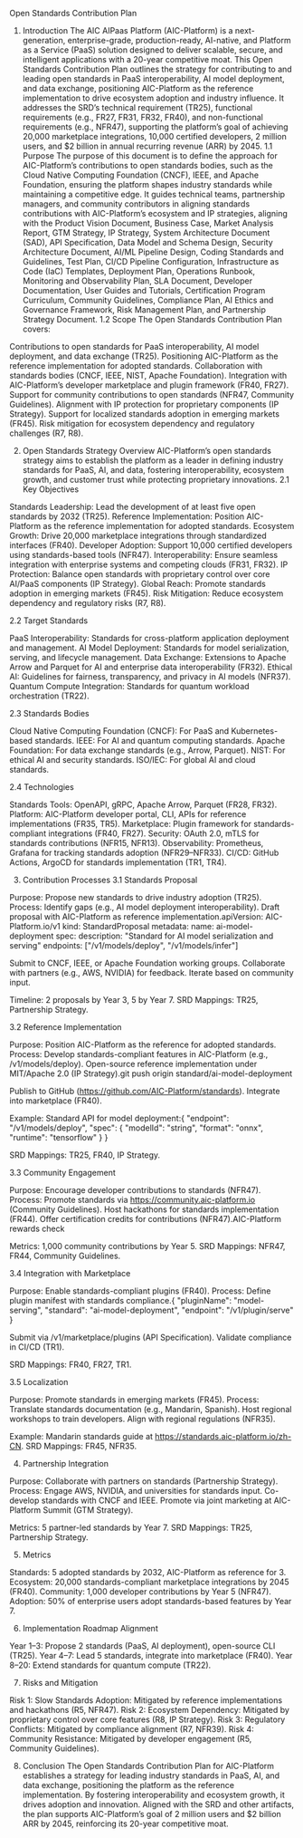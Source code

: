 Open Standards Contribution Plan
1. Introduction
The AIC AIPaas Platform (AIC-Platform) is a next-generation, enterprise-grade, production-ready, AI-native, and Platform as a Service (PaaS) solution designed to deliver scalable, secure, and intelligent applications with a 20-year competitive moat. This Open Standards Contribution Plan outlines the strategy for contributing to and leading open standards in PaaS interoperability, AI model deployment, and data exchange, positioning AIC-Platform as the reference implementation to drive ecosystem adoption and industry influence. It addresses the SRD’s technical requirement (TR25), functional requirements (e.g., FR27, FR31, FR32, FR40), and non-functional requirements (e.g., NFR47), supporting the platform’s goal of achieving 20,000 marketplace integrations, 10,000 certified developers, 2 million users, and $2 billion in annual recurring revenue (ARR) by 2045.
1.1 Purpose
The purpose of this document is to define the approach for AIC-Platform’s contributions to open standards bodies, such as the Cloud Native Computing Foundation (CNCF), IEEE, and Apache Foundation, ensuring the platform shapes industry standards while maintaining a competitive edge. It guides technical teams, partnership managers, and community contributors in aligning standards contributions with AIC-Platform’s ecosystem and IP strategies, aligning with the Product Vision Document, Business Case, Market Analysis Report, GTM Strategy, IP Strategy, System Architecture Document (SAD), API Specification, Data Model and Schema Design, Security Architecture Document, AI/ML Pipeline Design, Coding Standards and Guidelines, Test Plan, CI/CD Pipeline Configuration, Infrastructure as Code (IaC) Templates, Deployment Plan, Operations Runbook, Monitoring and Observability Plan, SLA Document, Developer Documentation, User Guides and Tutorials, Certification Program Curriculum, Community Guidelines, Compliance Plan, AI Ethics and Governance Framework, Risk Management Plan, and Partnership Strategy Document.
1.2 Scope
The Open Standards Contribution Plan covers:

Contributions to open standards for PaaS interoperability, AI model deployment, and data exchange (TR25).
Positioning AIC-Platform as the reference implementation for adopted standards.
Collaboration with standards bodies (CNCF, IEEE, NIST, Apache Foundation).
Integration with AIC-Platform’s developer marketplace and plugin framework (FR40, FR27).
Support for community contributions to open standards (NFR47, Community Guidelines).
Alignment with IP protection for proprietary components (IP Strategy).
Support for localized standards adoption in emerging markets (FR45).
Risk mitigation for ecosystem dependency and regulatory challenges (R7, R8).

2. Open Standards Strategy Overview
AIC-Platform’s open standards strategy aims to establish the platform as a leader in defining industry standards for PaaS, AI, and data, fostering interoperability, ecosystem growth, and customer trust while protecting proprietary innovations.
2.1 Key Objectives

Standards Leadership: Lead the development of at least five open standards by 2032 (TR25).
Reference Implementation: Position AIC-Platform as the reference implementation for adopted standards.
Ecosystem Growth: Drive 20,000 marketplace integrations through standardized interfaces (FR40).
Developer Adoption: Support 10,000 certified developers using standards-based tools (NFR47).
Interoperability: Ensure seamless integration with enterprise systems and competing clouds (FR31, FR32).
IP Protection: Balance open standards with proprietary control over core AI/PaaS components (IP Strategy).
Global Reach: Promote standards adoption in emerging markets (FR45).
Risk Mitigation: Reduce ecosystem dependency and regulatory risks (R7, R8).

2.2 Target Standards

PaaS Interoperability: Standards for cross-platform application deployment and management.
AI Model Deployment: Standards for model serialization, serving, and lifecycle management.
Data Exchange: Extensions to Apache Arrow and Parquet for AI and enterprise data interoperability (FR32).
Ethical AI: Guidelines for fairness, transparency, and privacy in AI models (NFR37).
Quantum Compute Integration: Standards for quantum workload orchestration (TR22).

2.3 Standards Bodies

Cloud Native Computing Foundation (CNCF): For PaaS and Kubernetes-based standards.
IEEE: For AI and quantum computing standards.
Apache Foundation: For data exchange standards (e.g., Arrow, Parquet).
NIST: For ethical AI and security standards.
ISO/IEC: For global AI and cloud standards.

2.4 Technologies

Standards Tools: OpenAPI, gRPC, Apache Arrow, Parquet (FR28, FR32).
Platform: AIC-Platform developer portal, CLI, APIs for reference implementations (FR35, TR5).
Marketplace: Plugin framework for standards-compliant integrations (FR40, FR27).
Security: OAuth 2.0, mTLS for standards contributions (NFR15, NFR13).
Observability: Prometheus, Grafana for tracking standards adoption (NFR29–NFR33).
CI/CD: GitHub Actions, ArgoCD for standards implementation (TR1, TR4).

3. Contribution Processes
3.1 Standards Proposal

Purpose: Propose new standards to drive industry adoption (TR25).
Process:
Identify gaps (e.g., AI model deployment interoperability).
Draft proposal with AIC-Platform as reference implementation.apiVersion: AIC-Platform.io/v1
kind: StandardProposal
metadata:
  name: ai-model-deployment
spec:
  description: "Standard for AI model serialization and serving"
  endpoints: ["/v1/models/deploy", "/v1/models/infer"]


Submit to CNCF, IEEE, or Apache Foundation working groups.
Collaborate with partners (e.g., AWS, NVIDIA) for feedback.
Iterate based on community input.


Timeline: 2 proposals by Year 3, 5 by Year 7.
SRD Mappings: TR25, Partnership Strategy.

3.2 Reference Implementation

Purpose: Position AIC-Platform as the reference for adopted standards.
Process:
Develop standards-compliant features in AIC-Platform (e.g., /v1/models/deploy).
Open-source reference implementation under MIT/Apache 2.0 (IP Strategy).git push origin standard/ai-model-deployment


Publish to GitHub (https://github.com/AIC-Platform/standards).
Integrate into marketplace (FR40).


Example: Standard API for model deployment:{
  "endpoint": "/v1/models/deploy",
  "spec": {
    "modelId": "string",
    "format": "onnx",
    "runtime": "tensorflow"
  }
}


SRD Mappings: TR25, FR40, IP Strategy.

3.3 Community Engagement

Purpose: Encourage developer contributions to standards (NFR47).
Process:
Promote standards via https://community.aic-platform.io (Community Guidelines).
Host hackathons for standards implementation (FR44).
Offer certification credits for contributions (NFR47).AIC-Platform rewards check




Metrics: 1,000 community contributions by Year 5.
SRD Mappings: NFR47, FR44, Community Guidelines.

3.4 Integration with Marketplace

Purpose: Enable standards-compliant plugins (FR40).
Process:
Define plugin manifest with standards compliance.{
  "pluginName": "model-serving",
  "standard": "ai-model-deployment",
  "endpoint": "/v1/plugin/serve"
}


Submit via /v1/marketplace/plugins (API Specification).
Validate compliance in CI/CD (TR1).


SRD Mappings: FR40, FR27, TR1.

3.5 Localization

Purpose: Promote standards in emerging markets (FR45).
Process:
Translate standards documentation (e.g., Mandarin, Spanish).
Host regional workshops to train developers.
Align with regional regulations (NFR35).


Example: Mandarin standards guide at https://standards.aic-platform.io/zh-CN.
SRD Mappings: FR45, NFR35.

4. Partnership Integration

Purpose: Collaborate with partners on standards (Partnership Strategy).
Process:
Engage AWS, NVIDIA, and universities for standards input.
Co-develop standards with CNCF and IEEE.
Promote via joint marketing at AIC-Platform Summit (GTM Strategy).


Metrics: 5 partner-led standards by Year 7.
SRD Mappings: TR25, Partnership Strategy.

5. Metrics

Standards: 5 adopted standards by 2032, AIC-Platform as reference for 3.
Ecosystem: 20,000 standards-compliant marketplace integrations by 2045 (FR40).
Community: 1,000 developer contributions by Year 5 (NFR47).
Adoption: 50% of enterprise users adopt standards-based features by Year 7.

6. Implementation Roadmap Alignment

Year 1–3: Propose 2 standards (PaaS, AI deployment), open-source CLI (TR25).
Year 4–7: Lead 5 standards, integrate into marketplace (FR40).
Year 8–20: Extend standards for quantum compute (TR22).

7. Risks and Mitigation

Risk 1: Slow Standards Adoption: Mitigated by reference implementations and hackathons (R5, NFR47).
Risk 2: Ecosystem Dependency: Mitigated by proprietary control over core features (R8, IP Strategy).
Risk 3: Regulatory Conflicts: Mitigated by compliance alignment (R7, NFR39).
Risk 4: Community Resistance: Mitigated by developer engagement (R5, Community Guidelines).

8. Conclusion
The Open Standards Contribution Plan for AIC-Platform establishes a strategy for leading industry standards in PaaS, AI, and data exchange, positioning the platform as the reference implementation. By fostering interoperability and ecosystem growth, it drives adoption and innovation. Aligned with the SRD and other artifacts, the plan supports AIC-Platform’s goal of 2 million users and $2 billion ARR by 2045, reinforcing its 20-year competitive moat.